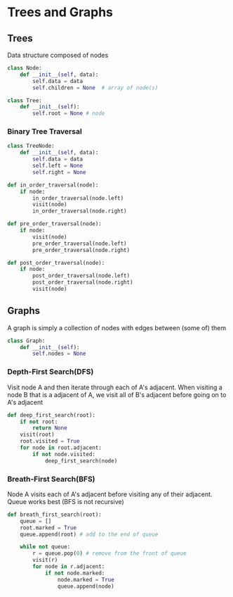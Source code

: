 # Trees and Graphs

## Trees

Data structure composed of nodes

```python
class Node:
    def __init__(self, data):
        self.data = data
        self.children = None  # array of node(s)

class Tree:
    def __init__(self):
        self.root = None # node
```

### Binary Tree Traversal

```python
class TreeNode:
    def __init__(self, data):
        self.data = data
        self.left = None
        self.right = None

def in_order_traversal(node):
    if node:
        in_order_traversal(node.left)
        visit(node)
        in_order_traversal(node.right)

def pre_order_traversal(node):
    if node:
        visit(node)
        pre_order_traversal(node.left)
        pre_order_traversal(node.right)

def post_order_traversal(node):
    if node:
        post_order_traversal(node.left)
        post_order_traversal(node.right)
        visit(node)
```

## Graphs

A graph is simply a collection of nodes with edges between (some of) them

```python
class Graph:
    def __init__(self):
        self.nodes = None
```

### Depth-First Search(DFS)

Visit node A and then iterate through each of A's adjacent.
When visiting a node B that is a adjacent of A, we visit all of B's adjacent before going on to A's adjacent

```python
def deep_first_search(root):
    if not root:
        return None
    visit(root)
    root.visited = True
    for node in root.adjacent:
        if not node.visited:
            deep_first_search(node)
```

### Breath-First Search(BFS)

Node A visits each of A's adjacent before visiting any of their adjacent.
Queue works best (BFS is not recursive)

```python
def breath_first_search(root):
    queue = []
    root.marked = True
    queue.append(root) # add to the end of queue

    while not queue:
        r = queue.pop(0) # remove from the front of queue
        visit(r)
        for node in r.adjacent:
            if not node.marked:
                node.marked = True
                queue.append(node)
```

